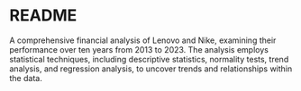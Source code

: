 # README
A comprehensive financial analysis of Lenovo and Nike, examining their performance over ten years from 2013 to 2023. The analysis employs statistical techniques, including descriptive statistics, normality
tests, trend analysis, and regression analysis, to uncover trends and relationships within the data. 

